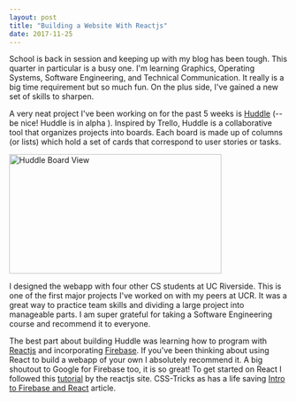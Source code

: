 ```yaml
---
layout: post
title: "Building a Website With Reactjs"
date: 2017-11-25
---
```


School is back in session and keeping up with my blog has been tough. This quarter in particular is a busy one. I'm learning Graphics, Operating Systems, Software Engineering, and Technical Communication. It really is a big time requirement but so much fun. On the plus side, I've gained a new set of skills to sharpen.

A very neat project I've been working on for the past 5 weeks is [Huddle](http://huddlereflex.me/) (-- be nice! Huddle is in alpha ). Inspired by Trello, Huddle is a collaborative tool that organizes projects into boards. Each board is made up of columns (or lists) which hold a set of cards that correspond to user stories or tasks.

<img src="RBoshae.github.io/images/Huddle-Board-View.png" alt="Huddle Board View" height="216" width="384">

I designed the webapp with four other CS students at UC Riverside.
This is one of the first major projects I've worked on with my peers at UCR. It was a great way to practice team skills and dividing a large project into manageable parts. I am super grateful for taking a Software Engineering course and recommend it to everyone.

The best part about building Huddle was learning how to program with [Reactjs](https://reactjs.org/) and incorporating [Firebase](https://firebase.google.com/). If you've been thinking about using React to build a webapp of your own I absolutely recommend it. A big shoutout to Google for Firebase too, it is so great! To get started on React I followed this [tutorial](https://reactjs.org/tutorial/tutorial.html) by the reactjs site. CSS-Tricks as has a life saving [Intro to Firebase and React](https://css-tricks.com/intro-firebase-react/) article.


[Huddle]: <https://github.com/ReflexCS180/ReflexManagment>
[git-repo-url]: <https://github.com/ReflexCS180/ReflexManagment.git>
[rick boshae]: <https://github.com/rboshae>
